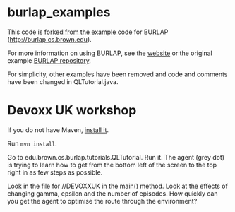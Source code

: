 # burlap_examples
This code is [forked from the example code](https://github.com/jmacglashan/burlap_examples) for BURLAP (http://burlap.cs.brown.edu).

For more information on using BURLAP, see the [website](http://burlap.cs.brown.edu) or the original example [BURLAP repository](https://github.com/jmacglashan/burlap_examples).

For simplicity, other examples have been removed and code and comments have been changed in QLTutorial.java.
 
# Devoxx UK workshop

If you do not have Maven, [install it](https://maven.apache.org/install.html).

Run `mvn install`.

Go to edu.brown.cs.burlap.tutorials.QLTutorial. 
Run it.
The agent (grey dot) is trying to learn how to get from the bottom left of the screen to the top right in as few steps as possible.

Look in the file for //DEVOXXUK in the main() method.
Look at the effects of changing gamma, epsilon and the number of episodes.
How quickly can you get the agent to optimise the route through the environment?